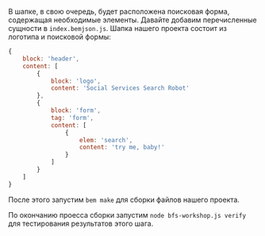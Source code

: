 В шапке, в свою очередь, будет расположена поисковая форма, содержащая необходимые элементы. Давайте добавим перечисленные сущности в `index.bemjson.js`. Шапка нашего проекта состоит из логотипа и поисковой формы:

```js
{
    block: 'header',
    content: [
        {
            block: 'logo',
            content: 'Social Services Search Robot'
        },
        {
            block: 'form',
            tag: 'form',
            content: [
                {
                    elem: 'search',
                    content: 'try me, baby!'
                }
            ]
        }
    ]
}
```

После этого запустим `bem make` для сборки файлов нашего проекта.

По окончанию проесса сборки запустим `node bfs-workshop.js verify` для тестирования результатов этого шага.
